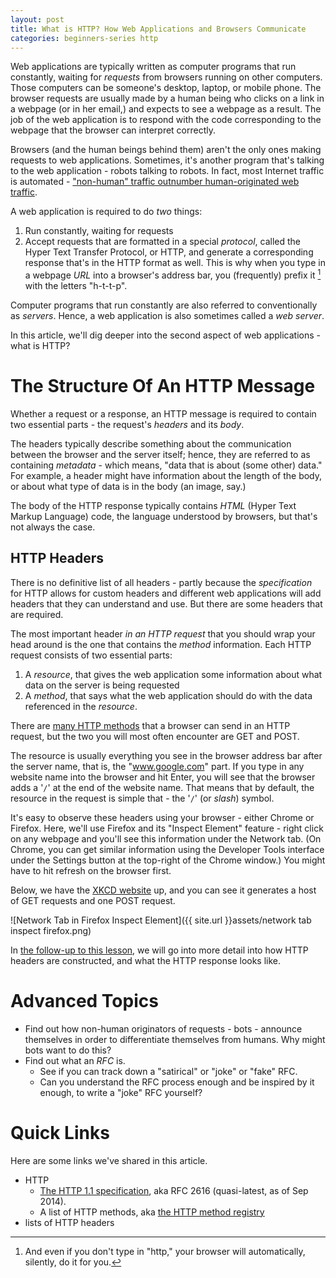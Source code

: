 ```yaml
---
layout: post
title: What is HTTP? How Web Applications and Browsers Communicate
categories: beginners-series http
---
```


Web applications are typically written as computer programs that run constantly, waiting for _requests_ from browsers
running on other computers. Those computers can be someone's desktop, laptop, or mobile phone. The browser requests are
usually made by a human being who clicks on a link in a webpage (or in her email,) and expects to see a webpage as a
result. The job of the web application is to respond with the code corresponding to the webpage that the browser can
interpret correctly.

Browsers (and the human beings behind them) aren't the only ones making requests to web applications. Sometimes, it's another program that's talking to the web application - robots talking to robots. In fact, most Internet traffic is automated - ["non-human" traffic outnumber human-originated web traffic](http://www.cnet.com/news/bots-now-running-the-internet-with-61-percent-of-web-traffic/). 

A web application is required to do *two* things:

1. Run constantly, waiting for requests
1. Accept requests that are formatted in a special _protocol_, called the Hyper Text Transfer Protocol, or HTTP, and generate a corresponding response that's in the HTTP format as well. This is why when you type in a webpage _URL_ into a browser's address bar, you (frequently) prefix it [^1] with the letters "h-t-t-p".

Computer programs that run constantly are also referred to conventionally as _servers_. Hence, a web application is also sometimes called a _web server_. 

In this article, we'll dig deeper into the second aspect of web applications - what is HTTP?

# The Structure Of An HTTP Message

Whether a request or a response, an HTTP message is required to contain two essential parts - the request's _headers_
and its _body_. 

The headers typically describe something about the communication between the browser and the server itself; hence, they are referred to as containing _metadata_ - which means, "data that is about (some other) data." For example, a header might have information about the length of the body, or about what type of data is in the body (an image, say.)

The body of the HTTP response typically contains _HTML_ (Hyper Text Markup Language) code, the language understood by
browsers, but that's not always the case.

## HTTP Headers

There is no definitive list of all headers - partly because the _specification_ for HTTP allows for custom headers and different web applications will add headers that they can understand and use. But there are some headers that are required.

The most important header *in an HTTP request* that you should wrap your head around is the one that contains the _method_ information. Each HTTP request consists of two essential parts:

1. A _resource_, that gives the web application some information about what data on the server is being requested
2. A _method_, that says what the web application should do with the data referenced in the _resource_.

There are [many HTTP methods](http://www.iana.org/assignments/http-methods/http-methods.xhtml) that a browser can send in an HTTP request, but the two you will most often encounter are GET and POST.

The resource is usually everything you see in the browser address bar after the server name, that is, the "www.google.com" part. If you type in any website name into the browser and hit Enter, you will see that the browser adds a '`/`' at the end of the website name. That means that by default, the resource in the request is simple that - the '`/`' (or _slash_) symbol.

It's easy to observe these headers using your browser - either Chrome or Firefox. Here, we'll use Firefox and its "Inspect Element" feature - right click on any webpage and you'll see this information under the Network tab. (On Chrome, you can get similar information using the Developer Tools interface under the Settings button at the top-right of the Chrome window.) You might have to hit refresh on the browser first.

Below, we have the [XKCD website](http://www.xkcd.com) up, and you can see it generates a host of GET requests and one POST request.

![Network Tab in Firefox Inspect Element]({{ site.url }}assets/network tab inspect firefox.png)

In [the follow-up to this lesson](--next_post_by_cat--), we will go into more detail into how HTTP headers are constructed, and what the HTTP response looks like.

# Advanced Topics

* Find out how non-human originators of requests - bots - announce themselves in order to differentiate themselves from humans. Why might bots want to do this?
* Find out what an _RFC_ is. 
  * See if you can track down a "satirical" or "joke" or "fake" RFC.
  * Can you understand the RFC process enough and be inspired by it enough, to write a "joke" RFC yourself?

# Quick Links 

Here are some links we've shared in this article.

* HTTP
  * [The HTTP 1.1 specification](http://tools.ietf.org/html/rfc2616), aka RFC 2616 (quasi-latest, as of Sep 2014).
  * A list of HTTP methods, aka [the HTTP method registry](http://www.iana.org/assignments/http-methods/http-methods.xhtml)
* lists of HTTP headers

[^1]: And even if you don't type in "http," your browser will automatically, silently, do it for you.
